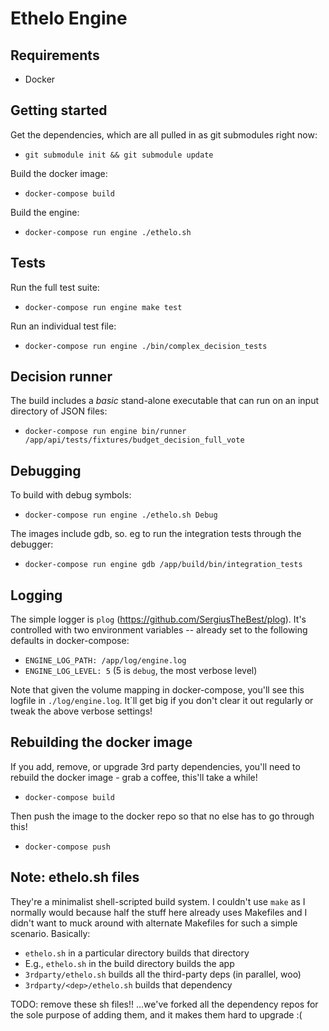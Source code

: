 Ethelo Engine
==========

Requirements
------------
 - Docker

Getting started
----------------

Get the dependencies, which are all pulled in as git submodules right now:

 - `git submodule init && git submodule update`

Build the docker image:

 - `docker-compose build`

Build the engine:

 - `docker-compose run engine ./ethelo.sh`

Tests
-----

Run the full test suite:

 - `docker-compose run engine make test`

Run an individual test file:
 - `docker-compose run engine ./bin/complex_decision_tests`

Decision runner
---------------

The build includes a *basic* stand-alone executable that can run on an input directory of JSON files:

 - `docker-compose run engine bin/runner /app/api/tests/fixtures/budget_decision_full_vote`

Debugging
---------

To build with debug symbols:
 - `docker-compose run engine ./ethelo.sh Debug`

The images include gdb, so. eg to run the integration tests through the debugger:

 - `docker-compose run engine gdb /app/build/bin/integration_tests`

Logging
-------

The simple logger is `plog` (https://github.com/SergiusTheBest/plog).  It's controlled with two environment variables -- already set to the following defaults in docker-compose:
 - `ENGINE_LOG_PATH: /app/log/engine.log`
 - `ENGINE_LOG_LEVEL: 5` (5 is `debug`, the most verbose level)

Note that given the volume mapping in docker-compose, you'll see this logfile in `./log/engine.log`.  It`ll get big if you don't clear it out regularly or tweak the above verbose settings!

Rebuilding the docker image
-----------------------

If you add, remove, or upgrade 3rd party dependencies, you'll need to rebuild the docker image - grab a coffee, this'll take a while!

 - `docker-compose build`

Then push the image to the docker repo so that no else has to go through this!

 - `docker-compose push`

Note: ethelo.sh files
---------------------

They're a minimalist shell-scripted build system. I couldn't use `make` as I normally would because half the stuff here already uses Makefiles and I didn't want to muck around with alternate Makefiles for such a simple scenario. Basically:
 - `ethelo.sh` in a particular directory builds that directory
 - E.g., `ethelo.sh` in the build directory builds the app
 - `3rdparty/ethelo.sh` builds all the third-party deps (in parallel, woo)
 - `3rdparty/<dep>/ethelo.sh` builds that dependency

TODO: remove these sh files!! ...we've forked all the dependency repos for the sole purpose of adding them, and it makes them hard to upgrade :(

